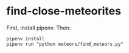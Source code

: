# find-close-meteorites

First, install pipenv. Then:

```
pipenv install
pipenv run "python meteors/find_meteors.py"
```

